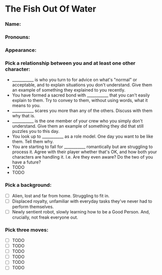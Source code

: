# The Fish Out Of Water
### Name:  
### Pronouns:  
### Appearance:  
### Pick a relationship between you and at least one other character:
- ___________ is who you turn to for advice on what's "normal" or acceptable, and to explain situations you don't understand. Give them an example of something they explained to you recently.
- You have formed a sacred bond with ___________ that you can't easily explain to them. Try to convey to them, without using words, what it means to you.
- ___________ scares you more than any of the others. Discuss with them why that is.
- ___________ is the one member of your crew who you simply don't understand. Give them an example of something they did that still puzzles you to this day.
- You look up to ___________ as a role model. One day you want to be like them. Tell them why.
- You are starting to fall for ___________ romantically but are struggling to process it. Agree with their player whether that's OK, and how both your characters are handling it. I.e. Are they even aware? Do the two of you have a future? 
- TODO
- TODO

### Pick a background:
- [ ] Alien, lost and far from home. Struggling to fit in.
- [ ] Displaced royalty, unfamiliar with everyday tasks they've never had to perform themselves.
- [ ] Newly sentient robot, slowly learning how to be a Good Person. And, crucially, not freak everyone out.

### Pick three moves:
- [ ] TODO
- [ ] TODO
- [ ] TODO
- [ ] TODO
- [ ] TODO
- [ ] TODO
